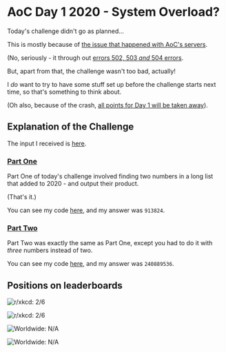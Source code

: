 # AoC Day 1 2020 - System Overload?
Today's challenge didn't go as planned...

This is mostly because of [the issue that happened with AoC's servers](https://www.reddit.com/r/adventofcode/comments/k4ejjz/2020_day_1_unlock_crash_postmortem/).

(No, seriously - it through out [errors 502, 503 *and* 504 errors](https://en.wikipedia.org/wiki/List_of_HTTP_status_codes#5xx_server_errors).

But, apart from that, the challenge wasn't too bad, actually!

I *do* want to try to have some stuff set up before the challenge starts next time, so that's something to think about.

(Oh also, because of the crash, [all points for Day 1 will be taken away](https://www.reddit.com/r/adventofcode/comments/k4ejjz/2020_day_1_unlock_crash_postmortem/)).

## Explanation of the Challenge
The input I received is [here](https://github.com/TheXXOs/AdventOfCode/blob/main/My%20Solutions/2020/Day%201/input.txt).

### [Part One](https://adventofcode.com/2020/day/1)
Part One of today's challenge involved finding two numbers in a long list that added to 2020 - and output their product.

(That's it.)

You can see my code [here](https://github.com/TheXXOs/AdventOfCode/blob/main/My%20Solutions/2020/Day%201/1a.py), and my answer was `913824`.

### [Part Two](https://adventofcode.com/2020/day/1#part2)
Part Two was exactly the same as Part One, except you had to do it with *three* numbers instead of two.

You can see my code [here](https://github.com/TheXXOs/AdventOfCode/blob/main/My%20Solutions/2020/Day%201/1b.py), and my answer was `240889536`.

## Positions on leaderboards
![r/xkcd: 2/6](https://img.shields.io/badge/r%2Fxkcd%20discord%20leaderboard%20(today)-2/5-green)

![r/xkcd: 2/6](https://img.shields.io/badge/r%2Fxkcd%20discord%20leaderboard%20(overall)-2/5-lightgrey)

![Worldwide: N/A](https://img.shields.io/badge/Worldwide%20leaderboard%20(today)-N%2FA-red)

![Worldwide: N/A](https://img.shields.io/badge/Worldwide%20leaderboard%20(overall)-N%2FA-lightgrey)